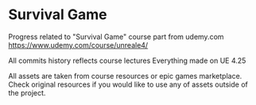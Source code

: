 # Survival Game
Progress related to "Survival Game" course part from udemy.com\
https://www.udemy.com/course/unreale4/

All commits history reflects course lectures
Everything made on UE 4.25

All assets are taken from course resources or epic games marketplace.\
Check original resources if you would like to use any of assets outside of the project.